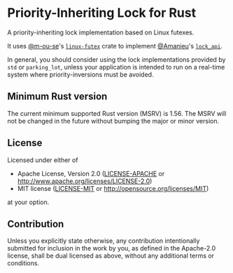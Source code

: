 # Priority-Inheriting Lock for Rust

A priority-inheriting lock implementation based on Linux futexes.

It uses [@m-ou-se](https://github.com/m-ou-se/)'s [`linux-futex`](https://docs.rs/linux-futex/latest/linux_futex/) crate to implement [@Amanieu](https://github.com/Amanieu/)'s [`lock_api`](https://docs.rs/lock_api/latest/lock_api/).

In general, you should consider using the lock implementations provided by `std` or `parking_lot`, unless your application is intended to run on a real-time system where priority-inversions must be avoided.

## Minimum Rust version

The current minimum supported Rust version (MSRV) is 1.56. The MSRV will not be changed in the future without bumping the major or minor version.

## License

Licensed under either of

 * Apache License, Version 2.0
   ([LICENSE-APACHE](LICENSE-APACHE) or http://www.apache.org/licenses/LICENSE-2.0)
 * MIT license
   ([LICENSE-MIT](LICENSE-MIT) or http://opensource.org/licenses/MIT)

at your option.

## Contribution

Unless you explicitly state otherwise, any contribution intentionally submitted for inclusion in the work by you, as defined in the Apache-2.0 license, shall be dual licensed as above, without any additional terms or conditions.
